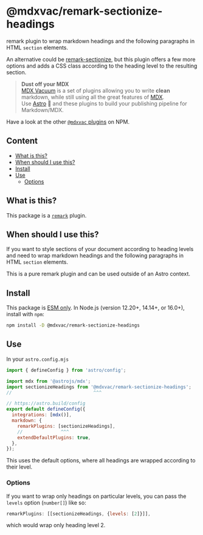 # @mdxvac/remark-sectionize-headings

remark plugin to wrap markdown headings and the following paragraphs in HTML `section` elements.

An alternative could be [remark-sectionize](https://www.npmjs.com/package/remark-sectionize), but this plugin offers a few more options and adds a CSS class according to the heading level to the resulting section.

> **Dust off your MDX**  
> [MDX Vacuum](https://mdxvac.netlify.app) is a set of plugins allowing you to write **clean** markdown, while still using all the great features of [MDX](https://mdxjs.com).  
> Use [Astro](https://astro.build) 🚀 and these plugins to build your publishing pipeline for Markdown/MDX.

Have a look at the other [`@mdxvac` plugins](https://www.npmjs.com/org/mdxvac) on NPM.

## Content

- [What is this?](#what-is-this)
- [When should I use this?](#when-should-i-use-this)
- [Install](#install)
- [Use](#use)
  - [Options](#options)

## What is this?

This package is a [`remark`](https://github.com/remarkjs/remark/blob/main/doc/plugins.md) plugin.

## When should I use this?

If you want to style sections of your document according to heading levels and need to wrap markdown headings and the following paragraphs in HTML `section` elements.

This is a pure remark plugin and can be used outside of an Astro context.

## Install

This package is [ESM only](https://gist.github.com/sindresorhus/a39789f98801d908bbc7ff3ecc99d99c).
In Node.js (version 12.20+, 14.14+, or 16.0+), install with `npm`:

```sh
npm install -D @mdxvac/remark-sectionize-headings
```

## Use

In your `astro.config.mjs`

```js
import { defineConfig } from 'astro/config';

import mdx from '@astrojs/mdx';
import sectionizeHeadings from '@mdxvac/remark-sectionize-headings';
//                              ^^^

// https://astro.build/config
export default defineConfig({
  integrations: [mdx()],
  markdown: {
    remarkPlugins: [sectionizeHeadings],
    //              ^^^
    extendDefaultPlugins: true,
  },
});
```

This uses the default options, where all headings are wrapped according to their level.

### Options

If you want to wrap only headings on particular levels, you can pass the `levels` option (`number[]`) like so:

```js
remarkPlugins: [[sectionizeHeadings, {levels: [2]}]],
```

which would wrap only heading level 2.
